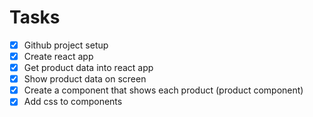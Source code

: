 # Tasks

- [x] Github project setup 
- [x] Create react app 
- [x] Get product data into react app 
- [x] Show product data on screen 
- [x] Create a component that shows each product (product component) 
- [x] Add css to components 
